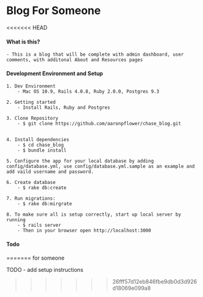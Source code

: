 Blog For Someone
===================

<<<<<<< HEAD
#### What is this? 
	
	- This is a blog that will be complete with admin dashboard, user comments, with additonal About and Resources pages

#### Development Environment and Setup
	
	1. Dev Environment
		- Mac OS 10.9, Rails 4.0.8, Ruby 2.0.0, Postgres 9.3

	2. Getting started
		- Install Rails, Ruby and Postgres

	3. Clone Repository 
		- $ git clone https://github.com/aaronpflower/chase_blog.git


	4. Install dependencies
		- $ cd chase_blog
		- $ bundle install
	
 	5. Configure the app for your local database by adding config/database.yml, use config/database.yml.sample as an example and add vaild username and password.

 	6. Create database
 		- $ rake db:create

 	7. Run migrations:
 		- $ rake db:mirgrate

 	8. To make sure all is setup correctly, start up local server by running
 		- $ rails server
 		- Then in your browser open http://localhost:3000
	

#### Todo
=======
for someone

TODO - add setup instructions
>>>>>>> 26fff57d12eb846fbe9db0d3d926d18069e099a8
